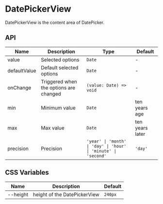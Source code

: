 # DatePickerView

DatePickerView is the content area of DatePicker.

<code src="./demos/basic.tsx"></code>

## API

| Name         | Description                            | Type                                                           | Default         |
| ------------ | -------------------------------------- | -------------------------------------------------------------- | --------------- |
| value        | Selected options                       | `Date`                                                         | -               |
| defaultValue | Default selected options               | `Date`                                                         | -               |
| onChange     | Triggered when the options are changed | `(value: Date) => void`                                        | -               |
| min          | Minimum value                          | `Date`                                                         | ten years age   |
| max          | Max value                              | `Date`                                                         | ten years later |
| precision    | Precision                              | `'year' \| 'month' \| 'day' \| 'hour' \| 'minute' \| 'second'` | `'day'`         |

## CSS Variables

| Name     | Description                  | Default |
| -------- | ---------------------------- | ------- |
| --height | height of the DatePickerView | `240px` |
